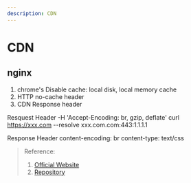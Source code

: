 ```yaml
---
description: CDN
---
```


# CDN

## nginx

1. chrome's Disable cache: local disk, local memory cache
2. HTTP no-cache header
3. CDN Response header


Resquest Header
-H 'Accept-Encoding: br, gzip, deflate'
curl https://xxx.com --resolve xxx.com.com:443:1.1.1.1

Response Header
content-encoding: br
content-type: text/css


> Reference:
> 1. [Official Website]()
> 2. [Repository]()